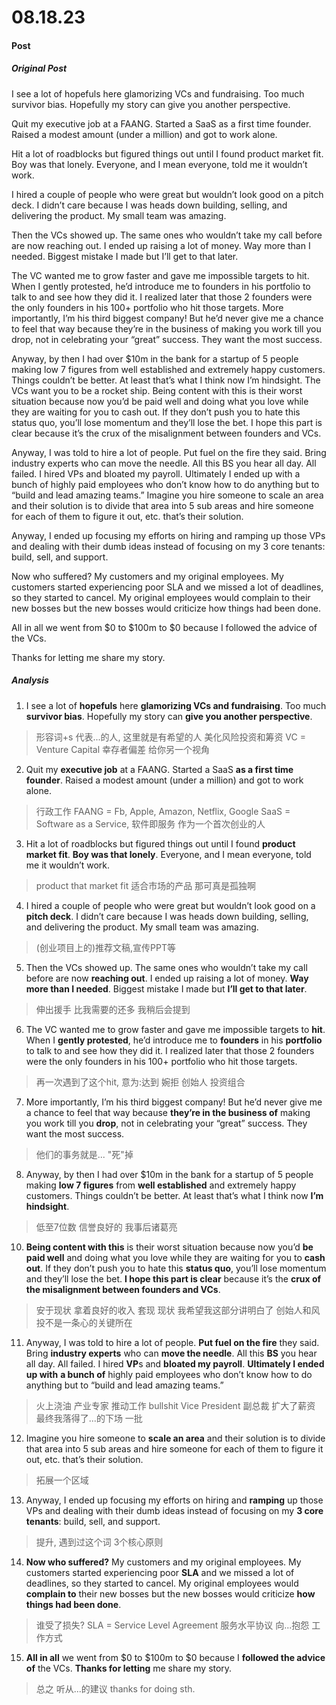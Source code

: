 # 08.18.23
#### Post
##### Original Post
I see a lot of hopefuls here glamorizing VCs and fundraising. Too much survivor bias. Hopefully my story can give you another perspective.

Quit my executive job at a FAANG. Started a SaaS as a first time founder. Raised a modest amount (under a million) and got to work alone.

Hit a lot of roadblocks but figured things out until I found product market fit. Boy was that lonely. Everyone, and I mean everyone, told me it wouldn’t work.

I hired a couple of people who were great but wouldn’t look good on a pitch deck. I didn’t care because I was heads down building, selling, and delivering the product. My small team was amazing.

Then the VCs showed up. The same ones who wouldn’t take my call before are now reaching out. I ended up raising a lot of money. Way more than I needed. Biggest mistake I made but I’ll get to that later.

The VC wanted me to grow faster and gave me impossible targets to hit. When I gently protested, he’d introduce me to founders in his portfolio to talk to and see how they did it. I realized later that those 2 founders were the only founders in his 100+ portfolio who hit those targets. More importantly, I’m his third biggest company! But he’d never give me a chance to feel that way because they’re in the business of making you work till you drop, not in celebrating your “great” success. They want the most success.

Anyway, by then I had over $10m in the bank for a startup of 5 people making low 7 figures from well established and extremely happy customers. Things couldn’t be better. At least that’s what I think now I’m hindsight. The VCs want you to be a rocket ship. Being content with this is their worst situation because now you’d be paid well and doing what you love while they are waiting for you to cash out. If they don’t push you to hate this status quo, you’ll lose momentum and they’ll lose the bet. I hope this part is clear because it’s the crux of the misalignment between founders and VCs.

Anyway, I was told to hire a lot of people. Put fuel on the fire they said. Bring industry experts who can move the needle. All this BS you hear all day. All failed. I hired VPs and bloated my payroll. Ultimately I ended up with a bunch of highly paid employees who don’t know how to do anything but to “build and lead amazing teams.” Imagine you hire someone to scale an area and their solution is to divide that area into 5 sub areas and hire someone for each of them to figure it out, etc. that’s their solution.

Anyway, I ended up focusing my efforts on hiring and ramping up those VPs and dealing with their dumb ideas instead of focusing on my 3 core tenants: build, sell, and support.

Now who suffered? My customers and my original employees. My customers started experiencing poor SLA and we missed a lot of deadlines, so they started to cancel. My original employees would complain to their new bosses but the new bosses would criticize how things had been done.

All in all we went from $0 to $100m to $0 because I followed the advice of the VCs.

Thanks for letting me share my story.

##### Analysis
1. I see a lot of **hopefuls** here **glamorizing VCs and fundraising**. Too much **survivor bias**. Hopefully my story can **give you another perspective**.
>形容词+s 代表...的人, 这里就是有希望的人
美化风险投资和筹资
VC = Venture Capital
幸存者偏差
给你另一个视角

2. Quit my **executive job** at a FAANG. Started a SaaS **as a first time founder**. Raised a modest amount (under a million) and got to work alone.
>行政工作
FAANG = Fb, Apple, Amazon, Netflix, Google
SaaS = Software as a Service, 软件即服务
作为一个首次创业的人

3. Hit a lot of roadblocks but figured things out until I found **product market fit**. **Boy was that lonely**. Everyone, and I mean everyone, told me it wouldn’t work.
>product that market fit 适合市场的产品
那可真是孤独啊

4. I hired a couple of people who were great but wouldn’t look good on a **pitch deck**. I didn’t care because I was heads down building, selling, and delivering the product. My small team was amazing.
>(创业项目上的)推荐文稿,宣传PPT等

5. Then the VCs showed up. The same ones who wouldn’t take my call before are now **reaching out**. I ended up raising a lot of money. **Way more than I needed**. Biggest mistake I made but **I’ll get to that later**.
>伸出援手
比我需要的还多
我稍后会提到

6. The VC wanted me to grow faster and gave me impossible targets to **hit**. When I **gently protested**, he’d introduce me to **founders** in his **portfolio** to talk to and see how they did it. I realized later that those 2 founders were the only founders in his 100+ portfolio who hit those targets. 
>再一次遇到了这个hit, 意为:达到
婉拒
创始人
投资组合

7.  More importantly, I’m his third biggest company! But he’d never give me a chance to feel that way because **they’re in the business of** making you work till you **drop**, not in celebrating your “great” success. They want the most success.
>他们的事务就是...
"死"掉

8. Anyway, by then I had over $10m in the bank for a startup of 5 people making **low 7 figures** from **well established** and extremely happy customers. Things couldn’t be better. At least that’s what I think now **I’m hindsight**. 
>低至7位数
信誉良好的
我事后诸葛亮

10. **Being content with this** is their worst situation because now you’d **be paid well** and doing what you love while they are waiting for you to **cash out**. If they don’t push you to hate this **status quo**, you’ll lose momentum and they’ll lose the bet. **I hope this part is clear** because it’s the **crux of the misalignment between founders and VCs**.
>安于现状
拿着良好的收入
套现
现状
我希望我这部分讲明白了
创始人和风投不是一条心的关键所在

11. Anyway, I was told to hire a lot of people. **Put fuel on the fire** they said. Bring **industry experts** who can **move the needle**. All this **BS** you hear all day. All failed. I hired **VP**s and **bloated my payroll**. **Ultimately I ended up with** **a bunch of** highly paid employees who don’t know how to do anything but to “build and lead amazing teams.”
>火上浇油
产业专家
推动工作
bullshit
Vice President 副总裁
扩大了薪资
最终我落得了...的下场
一批

12. Imagine you hire someone to **scale an area** and their solution is to divide that area into 5 sub areas and hire someone for each of them to figure it out, etc. that’s their solution.
>拓展一个区域

13. Anyway, I ended up focusing my efforts on hiring and **ramping** up those VPs and dealing with their dumb ideas instead of focusing on my **3 core tenants**: build, sell, and support.
>提升, 遇到过这个词
3个核心原则

14. **Now who suffered?** My customers and my original employees. My customers started experiencing poor **SLA** and we missed a lot of deadlines, so they started to cancel. My original employees would **complain to** their new bosses but the new bosses would criticize **how things had been done**.
>谁受了损失?
SLA = Service Level Agreement 服务水平协议
向...抱怨
工作方式

15. **All in all** we went from $0 to $100m to $0 because I **followed the advice of** the VCs. **Thanks for letting** me share my story.
>总之
听从...的建议
thanks for doing sth.




